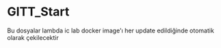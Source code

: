 # GITT_Start

Bu dosyalar lambda ic lab docker image'ı her update edildiğinde otomatik olarak çekilecektir

